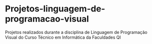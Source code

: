 # Projetos-linguagem-de-programacao-visual
 Projetos realizados durante a disciplina de Linguagem de Programação Visual do Curso Técnico em Informática da Faculdades QI

